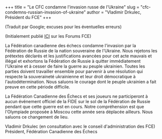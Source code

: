+++
title = "Le CFC condamne l'invasion russe de l'Ukraine"
slug = "cfc-condemns-russian-invasion-of-ukraine"
author = "Vladimir Drkulec, Président du FCE"
+++

(Traduit par Google; excuses pour les éventuelles erreurs)

(Initialement publié [ICI](https://www.chesscanada.info/forum/showthread.php?5805-CFC-condemns-Russian-invasion-of-Ukraine&p=40404#post40404)
sur les Forums FCE)

La Fédération canadienne des échecs condamne l'invasion par la Fédération de Russie de la nation souveraine de l'Ukraine.
Nous rejetons les prétextes déclarés et les justifications avancées pour cet acte mauvais et illégal et exhortons
la Fédération de Russie à quitter immédiatement l'Ukraine et à cesser de faire la guerre au peuple ukrainien.
Toutes les parties doivent travailler ensemble pour parvenir à une résolution qui respecte la souveraineté ukrainienne
et leur droit démocratique à l'autodétermination.
Nous saluons le courage dont le peuple ukrainien a fait preuve en cette période difficile.

La Fédération Canadienne des Échecs et ses joueurs ne participeront à aucun événement officiel de la FIDE
sur le sol de la Fédération de Russie pendant que cette guerre est en cours.
Notre compréhension est que l'Olympiade proposée à Moscou cette année sera déplacée ailleurs.
Nous saluons ce changement de lieu.

Vladimir Drkulec (en consultation avec le conseil d'administration des FCE)
<br>Président, Fédération Canadienne des Échecs
